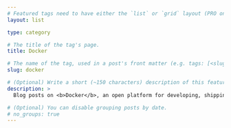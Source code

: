 ```yaml
---
# Featured tags need to have either the `list` or `grid` layout (PRO only).
layout: list

type: category

# The title of the tag's page.
title: Docker

# The name of the tag, used in a post's front matter (e.g. tags: [<slug>]).
slug: docker

# (Optional) Write a short (~150 characters) description of this featured tag.
description: >
  Blog posts on <b>Docker</b>, an open platform for developing, shipping, and running applications.

# (Optional) You can disable grouping posts by date.
# no_groups: true
---
```

